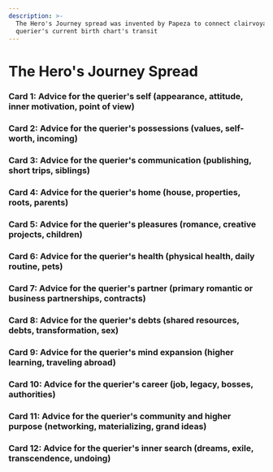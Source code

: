```yaml
---
description: >-
  The Hero's Journey spread was invented by Papeza to connect clairvoyance to
  querier's current birth chart's transit
---
```


# The Hero's Journey Spread



### Card 1: Advice for the querier's self (appearance, attitude, inner motivation, point of view)

### Card 2: Advice for the querier's possessions (values, self-worth, incoming)

### Card 3: Advice for the querier's communication (publishing, short trips, siblings)

### Card 4: Advice for the querier's home (house, properties, roots, parents)

### Card 5: Advice for the querier's pleasures (romance, creative projects, children)

### Card 6: Advice for the querier's health (physical health, daily routine, pets)

### Card 7: Advice for the querier's partner (primary romantic or business partnerships, contracts)

### Card 8: Advice for the querier's debts (shared resources, debts, transformation, sex)

### Card 9: Advice for the querier's mind expansion (higher learning, traveling abroad)

### Card 10: Advice for the querier's career (job, legacy, bosses, authorities)

### Card 11: Advice for the querier's community and higher purpose (networking, materializing, grand ideas)

### Card 12: Advice for the querier's inner search (dreams, exile, transcendence, undoing)


